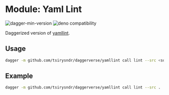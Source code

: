 # Module: Yaml Lint

![dagger-min-version](https://img.shields.io/badge/dagger-v0.10.0-blue?color=3D66FF)
![deno compatibility](https://shield.deno.dev/deno/^1.41)

Daggerized version of [yamllint](https://github.com/adrienverge/yamllint).

## Usage

```sh
dagger -m github.com/tsirysndr/daggerverse/yamllint call lint --src <source>
```

## Example

```sh
dagger -m github.com/tsirysndr/daggerverse/yamllint call lint --src .
```
